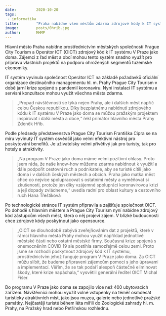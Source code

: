 ```yaml
---
date:         2020-10-20
tags:         
 - informatika
title:        "Praha nabídne všem městům zdarma zdrojové kódy k IT systému V Praze jako doma"
image: 	      posts/0hrib.jpg
author:       MHMP
---
```



Hlavní město Praha nabídne prostřednictvím městských společností Prague City Tourism a Operátor ICT (OICT) zdrojový kód k IT systému V Praze jako doma. Zájemci z řad měst a obcí mohou tento systém snadno využít pro přípravu vlastních projektů na podporu ohrožených segmentů tuzemské ekonomiky.

IT systém vyvinula společnost Operátor ICT na základě požadavků oficiální organizace destinačního managementu hl. m. Prahy Prague City Tourism v době jarní krize spojené s pandemií koronaviru. Nyní instalaci IT systému a servisní konzultace mohou využít všechna města zdarma.

> „Propad návštěvnosti se týká nejen Prahy, ale i dalších měst napříč celou Českou republikou. Díky bezplatnému nabídnutí zdrojového kódu k IT systému V Praze jako doma se můžou pražským projektem inspirovat i další města a obce,“ řekl primátor hlavního města Prahy Zdeněk Hřib.

Podle předsedy představenstva Prague City Tourism Františka Cipra se na míru vyvinutý IT systém osvědčil jako velmi efektivní nástroj pro poskytování benefitů. Je uživatelsky velmi přívětivý jak pro turisty, tak pro hotely a atraktivity.

> „Na program V Praze jako doma máme velmi pozitivní ohlasy. Proto jsem ráda, že naše know-how můžeme zdarma nabídnout k využití a dále podpořit cestovní ruch a podnikatele, aby se turisté cítili jako doma i v dalších českých městech a obcích. Praha jako matka měst chce co nejvíce spolupracovat s ostatními městy a vyměňovat si zkušenosti, protože jen díky vzájemné spolupráci koronavirovou krizi a její dopady zvládneme,“ uvedla radní pro oblast kultury a cestovního ruch Hana Třeštíková

Po technologické stránce IT systém připravila a zajišťuje společnost OICT. Po dohodě s hlavním městem a Prague City Tourism nyní nabídne zdrojový kód zástupcům všech měst, která o něj projeví zájem. V blízké budoucnosti chce zdrojové kódy poskytnout jako opensource.

> „OICT se dlouhodobě zabývá zveřejňováním dat z projektů, které v rámci hlavního města Prahy mohou využít například jednotlivé městské části nebo ostatní městské firmy. Současná krize spojená s onemocněním COVID 19 ale postihla samozřejmě celou zemi. Proto jsme se rozhodli poskytnout zdrojový kód k IT systému, prostřednictvím jehož funguje program V Praze jako doma. Za OICT můžu slíbit, že budeme připraveni zájemcům pomoci s jeho úpravami a implementací. Věřím, že se tak podaří alespoň částečně eliminovat škody, které krize napáchala,“ vysvětlil generální ředitel OICT Michal Fišer.

Do programu V Praze jako doma se zapojilo více než 400 ubytovacích zařízení. Návštěvníci mohou využít volné vstupenky na téměř osmdesát turisticky atraktivních míst, jako jsou muzea, galerie nebo jednotlivé pražské památky. Nejčastěji turisté během léta mířili do Zoologické zahrady hl. m. Prahy, na Pražský hrad nebo Petřínskou rozhlednu.
